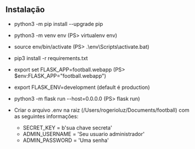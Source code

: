 ## Instalação

* python3 -m pip install --upgrade pip
* python3 -m venv env (PS> virtualenv env)
* source env/bin/activate (PS> .\env\Scripts\activate.bat)
* pip3 install -r requirements.txt
* export set FLASK_APP=football.webapp (PS> $env:FLASK_APP="football.webapp")
* export FLASK_ENV=development (default é production)
* python3 -m flask run --host=0.0.0.0 (PS> flask run)

* Criar o arquivo .env na raiz (/Users/rogerioluz/Documents/football) com as seguintes informações:

    * SECRET_KEY = b'sua chave secreta'
    * ADMIN_USERNAME = 'Seu usuario administrador'
    * ADMIN_PASSWORD = 'Uma senha'